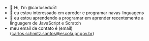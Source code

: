- 👋 Hi, I’m @carlosedu51
- 👀 eu estou interessado em apreder e programar navas linguagens
- 🌱 eu estou aprendendo a programar em aprender recentemente a linguagem de JavaScript e Scratch
- meu email de contato é (email) (carlos.schmitz.santos@escola.pr.gov.br)


